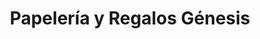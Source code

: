 ---
title: "Papelería y Regalos Génesis"
url: /toluca-de-lerdo/papeleria-y-regalos-genesis/
shop: material de oficina
---